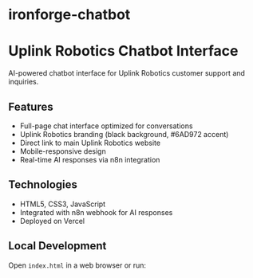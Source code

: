 # ironforge-chatbot
# Uplink Robotics Chatbot Interface

AI-powered chatbot interface for Uplink Robotics customer support and inquiries.

## Features
- Full-page chat interface optimized for conversations
- Uplink Robotics branding (black background, #6AD972 accent)
- Direct link to main Uplink Robotics website
- Mobile-responsive design
- Real-time AI responses via n8n integration

## Technologies
- HTML5, CSS3, JavaScript
- Integrated with n8n webhook for AI responses
- Deployed on Vercel

## Local Development
Open `index.html` in a web browser or run:
